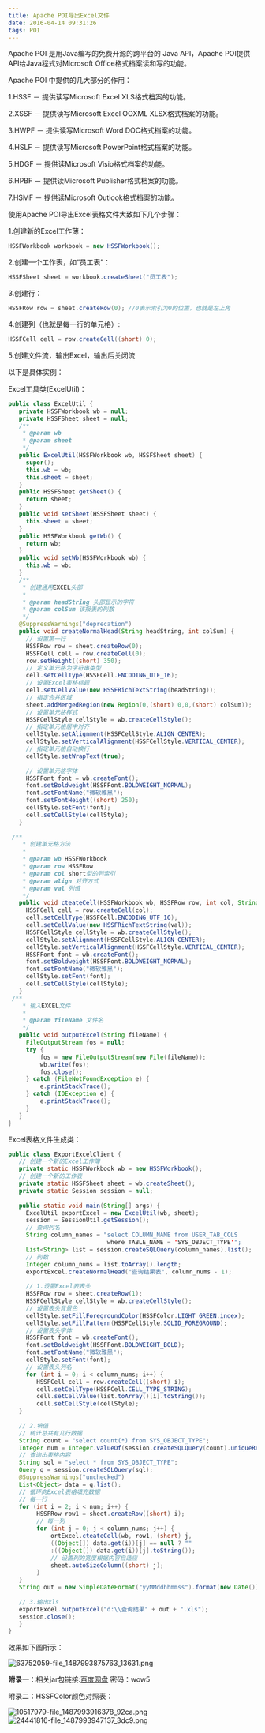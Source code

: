 ```yaml
---
title: Apache POI导出Excel文件
date: 2016-04-14 09:31:26
tags: POI
---
```

Apache POI 是用Java编写的免费开源的跨平台的 Java API，Apache POI提供API给Java程式对Microsoft Office格式档案读和写的功能。
  
Apache POI 中提供的几大部分的作用：
    
1.HSSF － 提供读写Microsoft Excel XLS格式档案的功能。　　

2.XSSF － 提供读写Microsoft Excel OOXML XLSX格式档案的功能。　　

3.HWPF － 提供读写Microsoft Word DOC格式档案的功能。　　

4.HSLF － 提供读写Microsoft PowerPoint格式档案的功能。　　

5.HDGF － 提供读Microsoft Visio格式档案的功能。　　

6.HPBF － 提供读Microsoft Publisher格式档案的功能。　　

7.HSMF － 提供读Microsoft Outlook格式档案的功能。
<!--more-->

使用Apache POI导出Excel表格文件大致如下几个步骤：

1.创建新的Excel工作薄：
```java
HSSFWorkbook workbook = new HSSFWorkbook();﻿​ 
```
2.创建一个工作表，如“员工表”：
```java
HSSFSheet sheet = workbook.createSheet("员工表");﻿​  
```
3.创建行：
```java
HSSFRow row = sheet.createRow(0); //0表示索引为0的位置，也就是左上角
```
4.创建列（也就是每一行的单元格）:
```java
HSSFCell cell = row.createCell((short) 0);﻿​
```
5.创建文件流，输出Excel，输出后关闭流

以下是具体实例：

Excel工具类(ExcelUtil)：
```java
public class ExcelUtil {
   private HSSFWorkbook wb = null;
   private HSSFSheet sheet = null;
   /**
	* @param wb
	* @param sheet
	*/
   public ExcelUtil(HSSFWorkbook wb, HSSFSheet sheet) {
     super();
     this.wb = wb;
     this.sheet = sheet;
   }
   public HSSFSheet getSheet() {
     return sheet;
   }
   public void setSheet(HSSFSheet sheet) {
     this.sheet = sheet;
   }
   public HSSFWorkbook getWb() {
     return wb;
   }
   public void setWb(HSSFWorkbook wb) {
     this.wb = wb;
   }
   /**
    * 创建通用EXCEL头部
    * 
    * @param headString 头部显示的字符
    * @param colSum 该报表的列数
    */
   @SuppressWarnings("deprecation")
   public void createNormalHead(String headString, int colSum) {
     // 设置第一行
     HSSFRow row = sheet.createRow(0);
     HSSFCell cell = row.createCell(0);
     row.setHeight((short) 350);
     // 定义单元格为字符串类型
     cell.setCellType(HSSFCell.ENCODING_UTF_16);
     // 设置Excel表格标题
     cell.setCellValue(new HSSFRichTextString(headString));
     // 指定合并区域
     sheet.addMergedRegion(new Region(0,(short) 0,0,(short) colSum));
     // 设置单元格样式
     HSSFCellStyle cellStyle = wb.createCellStyle();
     // 指定单元格居中对齐
     cellStyle.setAlignment(HSSFCellStyle.ALIGN_CENTER);
     cellStyle.setVerticalAlignment(HSSFCellStyle.VERTICAL_CENTER);
     // 指定单元格自动换行
     cellStyle.setWrapText(true);
 
     // 设置单元格字体
     HSSFFont font = wb.createFont();
     font.setBoldweight(HSSFFont.BOLDWEIGHT_NORMAL);
     font.setFontName("微软雅黑");
     font.setFontHeight((short) 250);
     cellStyle.setFont(font);
     cell.setCellStyle(cellStyle);
   }
 
 /**
    * 创建单元格方法
    * 
    * @param wb HSSFWorkbook
    * @param row HSSFRow
    * @param col short型的列索引
    * @param align 对齐方式
    * @param val 列值
    */
   public void cteateCell(HSSFWorkbook wb, HSSFRow row, int col, String val) {
     HSSFCell cell = row.createCell(col);
     cell.setCellType(HSSFCell.ENCODING_UTF_16);
     cell.setCellValue(new HSSFRichTextString(val));
     HSSFCellStyle cellStyle = wb.createCellStyle();
     cellStyle.setAlignment(HSSFCellStyle.ALIGN_CENTER);
     cellStyle.setVerticalAlignment(HSSFCellStyle.VERTICAL_CENTER);
     HSSFFont font = wb.createFont();
     font.setBoldweight(HSSFFont.BOLDWEIGHT_NORMAL);
     font.setFontName("微软雅黑");
     cellStyle.setFont(font);
     cell.setCellStyle(cellStyle);
   }
 /**
    * 输入EXCEL文件
    * 
    * @param fileName 文件名
    */
   public void outputExcel(String fileName) {
     FileOutputStream fos = null;
     try {
         fos = new FileOutputStream(new File(fileName));
         wb.write(fos);
         fos.close();
     } catch (FileNotFoundException e) {
         e.printStackTrace();
     } catch (IOException e) {
         e.printStackTrace();
     }
   }
}
```
Excel表格文件生成类：
```java
public class ExportExcelClient {
   // 创建一个新的Excel工作簿
   private static HSSFWorkbook wb = new HSSFWorkbook();
   // 创建一个新的工作表
   private static HSSFSheet sheet = wb.createSheet();
   private static Session session = null;
 
   public static void main(String[] args) {
     ExcelUtil exportExcel = new ExcelUtil(wb, sheet);
     session = SessionUtil.getSession();
     // 查询列名
     String column_names = "select COLUMN_NAME from USER_TAB_COLS 
                            where TABLE_NAME = 'SYS_OBJECT_TYPE'";
     List<String> list = session.createSQLQuery(column_names).list();
     // 列数
     Integer column_nums = list.toArray().length;
     exportExcel.createNormalHead("查询结果表", column_nums - 1);
 
     // 1.设置Excel表表头
     HSSFRow row = sheet.createRow(1);
     HSSFCellStyle cellStyle = wb.createCellStyle();
     // 设置表头背景色
     cellStyle.setFillForegroundColor(HSSFColor.LIGHT_GREEN.index);
     cellStyle.setFillPattern(HSSFCellStyle.SOLID_FOREGROUND);
     // 设置表头字体
     HSSFFont font = wb.createFont();
     font.setBoldweight(HSSFFont.BOLDWEIGHT_BOLD);
     font.setFontName("微软雅黑");
     cellStyle.setFont(font);
     // 设置表头列名
     for (int i = 0; i < column_nums; i++) {
        HSSFCell cell = row.createCell((short) i);
        cell.setCellType(HSSFCell.CELL_TYPE_STRING);
        cell.setCellValue(list.toArray()[i].toString());
        cell.setCellStyle(cellStyle);
   }
 
   // 2.填值
   // 统计总共有几行数据
   String count = "select count(*) from SYS_OBJECT_TYPE";
   Integer num = Integer.valueOf(session.createSQLQuery(count).uniqueResult().toString());
   // 查询出表格内容
   String sql = "select * from SYS_OBJECT_TYPE";
   Query q = session.createSQLQuery(sql);
   @SuppressWarnings("unchecked")
   List<Object> data = q.list();
   // 循环向Excel表格填充数据
   // 每一行
   for (int i = 2; i < num; i++) {
        HSSFRow row1 = sheet.createRow((short) i);
        // 每一列
        for (int j = 0; j < column_nums; j++) {
            ortExcel.cteateCell(wb, row1, (short) j,
            ((Object[]) data.get(i))[j] == null ? ""
            :((Object[]) data.get(i))[j].toString());
            // 设置列的宽度根据内容自适应
            sheet.autoSizeColumn((short) j);
        }
   }
   String out = new SimpleDateFormat("yyMMddhhmmss").format(new Date());
 
   // 3.输出xls
   exportExcel.outputExcel("d:\\查询结果" + out + ".xls");
   session.close();
   }
}
```
效果如下图所示：

![63752059-file_1487993875763_13631.png](img/63752059-file_1487993875763_13631.png)

**附录一**：相关jar包链接:[百度网盘](http://pan.baidu.com/share/init?shareid=1669410648&uk=20446062)  密码：wow5

附录二：HSSFColor颜色对照表：

![10517979-file_1487993916378_92ca.png](img/10517979-file_1487993916378_92ca.png)
![24441816-file_1487993947137_3dc9.png](img/24441816-file_1487993947137_3dc9.png)
